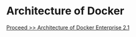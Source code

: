 # Architecture of Docker



[Proceed >> Architecture of Docker Enterprise 2.1](https://github.com/collabnix/dockerlabs/blob/master/beginners/architecture-dockeree.md)
